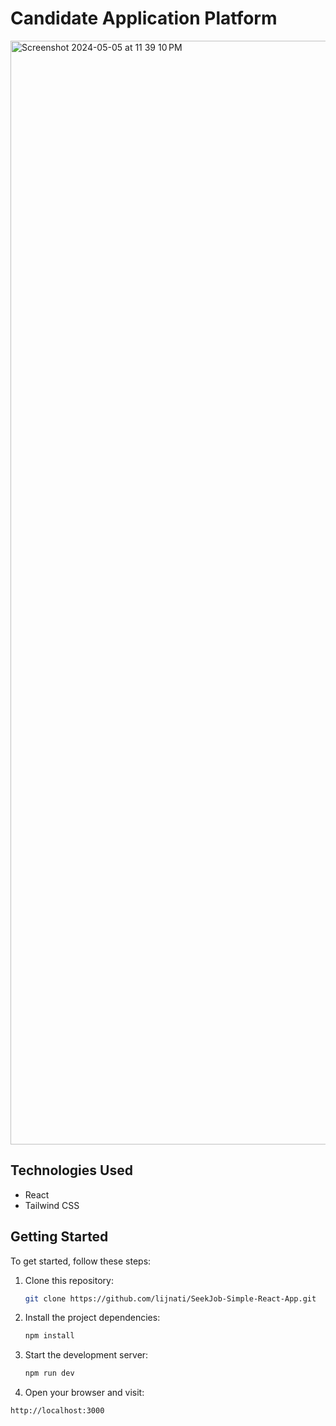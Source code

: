#  Candidate Application Platform
<img width="1766" alt="Screenshot 2024-05-05 at 11 39 10 PM" src="https://github.com/harshit078/Candidate-Application-Platform/assets/73997189/5c274ce3-931e-404c-803a-2ba5ffb333f7">

## Technologies Used

- React
- Tailwind CSS

## Getting Started

To get started, follow these steps:

1. Clone this repository:

   ```bash
   git clone https://github.com/lijnati/SeekJob-Simple-React-App.git 
   ```
2. Install the project dependencies:

   ```bash
   npm install
   ```
3. Start the development server:

   ```bash
   npm run dev
   ```
4. Open your browser and visit:

 ```bash
 http://localhost:3000
```
